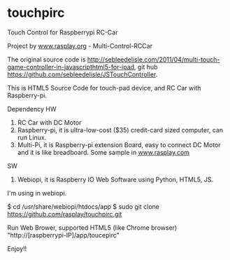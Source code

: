 touchpirc
=========

Touch Control for Raspberrypi RC-Car

Project by www.rasplay.org - Multi-Control-RCCar

The original source code is http://sebleedelisle.com/2011/04/multi-touch-game-controller-in-javascripthtml5-for-ipad,
git hub https://github.com/sebleedelisle/JSTouchController.



This is HTML5 Source Code for touch-pad device, and RC Car with Raspberry-pi.

Dependency
HW 
 1. RC Car with DC Motor
 2. Raspberry-pi, it is ultra-low-cost ($35) credit-card sized computer, can run Linux.
 3. Multi-Pi, it is Raspberry-pi extension Board, easy to connect DC Motor and it is like breadboard. Some sample in www.rasplay.com

SW
 1. Webiopi, it is Raspberry IO Web Software using Python, HTML5, JS.

I'm using in webiopi.

$ cd /usr/share/webiopi/htdocs/app
$ sudo git clone https://github.com/rasplay/touchpirc.git

Run Web Brower, supported HTML5 (like Chrome browser)
"http://[raspberrypi-IP]/app/toucepirc"

Enjoy!!  
